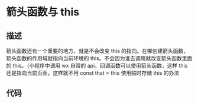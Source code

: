 # 箭头函数与 this
## 描述
箭头函数还有一个重要的地方，就是不会改变 this 的指向。在哪创建箭头函数，箭头函数的作用域就指向当前环境的 this。不会因为谁去调用就改变箭头函数里面的 this。（小程序中调用 wx 自带的 api，回调函数可以使用箭头函数，这样 this 还是指向当前页面，这样就不用 const that = this 使用临时存储 this 的办法

## 代码
```js

```
